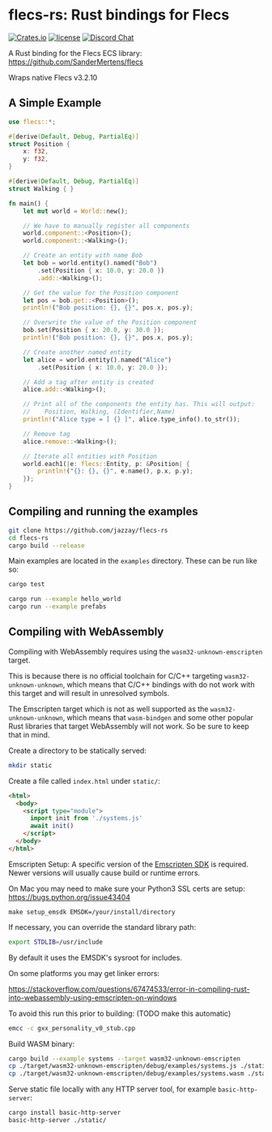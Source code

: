# flecs-rs: Rust bindings for Flecs

[![Crates.io](https://img.shields.io/crates/v/flecs.svg)](https://crates.io/crates/flecs)
[![license](https://img.shields.io/badge/license-MIT-blue.svg)](https://github.com/jazzay/flecs-rs/blob/HEAD/LICENSE)
[![Discord Chat](https://img.shields.io/discord/633826290415435777.svg?style=for-the-badge&color=%235a64f6)](https://discord.gg/BEzP5Rgrrp)

A Rust binding for the Flecs ECS library:
<https://github.com/SanderMertens/flecs>

Wraps native Flecs v3.2.10

## A Simple Example

```rust
use flecs::*;

#[derive(Default, Debug, PartialEq)]
struct Position {
    x: f32,
    y: f32,
}

#[derive(Default, Debug, PartialEq)]
struct Walking { }

fn main() {
    let mut world = World::new();

    // We have to manually register all components
    world.component::<Position>();
    world.component::<Walking>();

    // Create an entity with name Bob
    let bob = world.entity().named("Bob")
        .set(Position { x: 10.0, y: 20.0 }) 
        .add::<Walking>();

    // Get the value for the Position component
    let pos = bob.get::<Position>();
    println!("Bob position: {}, {}", pos.x, pos.y);

    // Overwrite the value of the Position component
    bob.set(Position { x: 20.0, y: 30.0 });
    println!("Bob position: {}, {}", pos.x, pos.y);

    // Create another named entity
    let alice = world.entity().named("Alice")
        .set(Position { x: 10.0, y: 20.0 });

    // Add a tag after entity is created
    alice.add::<Walking>();

    // Print all of the components the entity has. This will output:
    //    Position, Walking, (Identifier,Name)
    println!("Alice type = [ {} ]", alice.type_info().to_str());

    // Remove tag
    alice.remove::<Walking>();

    // Iterate all entities with Position
    world.each1(|e: flecs::Entity, p: &Position| {
        println!("{}: {}, {}", e.name(), p.x, p.y);
    });
}
```

## Compiling and running the examples

```bash
git clone https://github.com/jazzay/flecs-rs
cd flecs-rs
cargo build --release
```

Main examples are located in the `examples` directory. These can be run like so:

```bash
cargo test

cargo run --example hello_world
cargo run --example prefabs
```

## Compiling with WebAssembly

Compiling with WebAssembly requires using the `wasm32-unknown-emscripten` target.

This is because there is no official toolchain for C/C++ targeting `wasm32-unknown-unknown`, which means that C/C++ bindings with do not work with this target and will result in unresolved symbols.

The Emscripten target which is not as well supported as the `wasm32-unknown-unknown`, which means that `wasm-bindgen` and some other popular Rust libraries that target WebAssembly will not work. So be sure to keep that in mind.

Create a directory to be statically served:

```bash
mkdir static
```

Create a file called `index.html` under `static/`:

```html
<html>
  <body>
    <script type="module">
      import init from './systems.js'
      await init()
    </script>
  </body>
</html>
```

Emscripten Setup:
A specific version of the [Emscripten SDK](https://emscripten.org/docs/getting_started/downloads.html) is required. Newer versions will usually cause build or runtime errors.

On Mac you may need to make sure your Python3 SSL certs are setup:
<https://bugs.python.org/issue43404>

```
make setup_emsdk EMSDK=/your/install/directory
```

If necessary, you can override the standard library path:

```bash
export STDLIB=/usr/include
```

By default it uses the EMSDK's sysroot for includes.

On some platforms you may get linker errors:

<https://stackoverflow.com/questions/67474533/error-in-compiling-rust-into-webassembly-using-emscripten-on-windows>

To avoid this run this prior to building: (TODO make this automatic)

```bash
emcc -c gxx_personality_v0_stub.cpp
```

Build WASM binary:

```bash
cargo build --example systems --target wasm32-unknown-emscripten
cp ./target/wasm32-unknown-emscripten/debug/examples/systems.js ./static/
cp ./target/wasm32-unknown-emscripten/debug/examples/systems.wasm ./static/
```

Serve static file locally with any HTTP server tool, for example `basic-http-server`:

```bash
cargo install basic-http-server
basic-http-server ./static/
```
